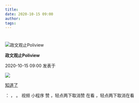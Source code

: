 ```yaml
---
title: 
date: 2020-10-15 09:00
author: 
tags: 
---
```

# 


![政文观止Poliview](/images/236/1.png)

**政文观止Poliview**

2020-10-15 09:00 发表于

![](/images/236/2.png)

[知道了](javascript:;)

： ， 。 视频 小程序 赞 ，轻点两下取消赞 在看 ，轻点两下取消在看

